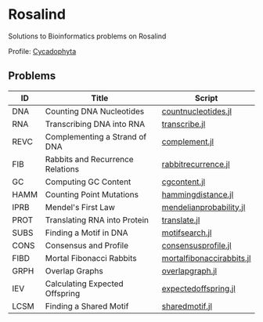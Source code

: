 # Rosalind
Solutions to Bioinformatics problems on Rosalind

Profile: [Cycadophyta](http://rosalind.info/users/Cycadophyta/)


## Problems
|ID     |Title                              |Script     |
|-------|-----------------------------------|-----------|
|DNA	|Counting DNA Nucleotides           |[countnucleotides.jl](./bioinformatics-stronghold/countnucleotides.jl)       |
|RNA	|Transcribing DNA into RNA          |[transcribe.jl](./bioinformatics-stronghold/transcribe.jl)             |
|REVC	|Complementing a Strand of DNA      |[complement.jl](./bioinformatics-stronghold/complement.jl)             |
|FIB	|Rabbits and Recurrence Relations   |[rabbitrecurrence.jl](./bioinformatics-stronghold/rabbitrecurrence.jl)       |
|GC	    |Computing GC Content               |[cgcontent.jl](./bioinformatics-stronghold/cgcontent.jl)              |
|HAMM	|Counting Point Mutations           |[hammingdistance.jl](./bioinformatics-stronghold/hammingdistance.jl)        |
|IPRB	|Mendel's First Law                 |[mendelianprobability.jl](./bioinformatics-stronghold/mendelianprobability.jl)   |
|PROT	|Translating RNA into Protein       |[translate.jl](./bioinformatics-stronghold/translate.jl)              |
|SUBS	|Finding a Motif in DNA             |[motifsearch.jl](./bioinformatics-stronghold/motifsearch.jl)            |
|CONS	|Consensus and Profile              |[consensusprofile.jl](./bioinformatics-stronghold/consensusprofile.jl)       |
|FIBD	|Mortal Fibonacci Rabbits           |[mortalfibonaccirabbits.jl](./bioinformatics-stronghold/mortalfibonaccirabbits.jl) |
|GRPH	|Overlap Graphs                     |[overlapgraph.jl](./bioinformatics-stronghold/overlapgraph.jl)           |
|IEV	|Calculating Expected Offspring     |[expectedoffspring.jl](./bioinformatics-stronghold/expectedoffspring.jl)      |
|LCSM	|Finding a Shared Motif             |[sharedmotif.jl](./bioinformatics-stronghold/sharedmotif.jl)            |